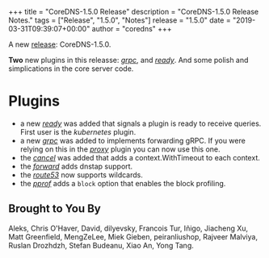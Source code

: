 +++
title = "CoreDNS-1.5.0 Release"
description = "CoreDNS-1.5.0 Release Notes."
tags = ["Release", "1.5.0", "Notes"]
release = "1.5.0"
date = "2019-03-31T09:39:07+00:00"
author = "coredns"
+++

A new [release](https://github.com/coredns/coredns/releases/tag/v1.4.0): CoreDNS-1.5.0.

**Two** new plugins in this releasse: [*grpc*](/plugins/grpc), and [*ready*](/plugins/ready). And
some polish and simplications in the core server code.

# Plugins

* a new [*ready*](/plugins/ready) was added that signals a plugin is ready to receive queries. First user is the *kubernetes* plugin.
* a new [*grpc*](/plugins/grpc) was added to implements forwarding gRPC. If you were relying on this in the [*proxy*](/explugins/proxy) plugin you can now use this one.
* the [*cancel*](/plugins/cancel) was added that adds a context.WithTimeout to each context.
* the [*forward*](/plugins/forward) adds dnstap support.
* the [*route53*](/plugins/route53) now supports wildcards.
* the [*pprof*](/plugins/pprof) adds a `block` option that enables the block profiling.

## Brought to You By

Aleks,
Chris O'Haver,
David,
dilyevsky,
Francois Tur,
Iñigo,
Jiacheng Xu,
Matt Greenfield,
MengZeLee,
Miek Gieben,
peiranliushop,
Rajveer Malviya,
Ruslan Drozhdzh,
Stefan Budeanu,
Xiao An,
Yong Tang.
